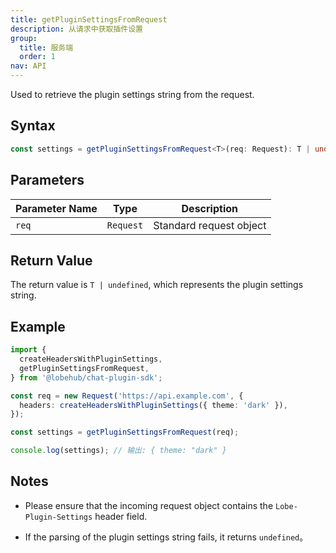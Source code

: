 ```yaml
---
title: getPluginSettingsFromRequest
description: 从请求中获取插件设置
group:
  title: 服务端
  order: 1
nav: API
---
```


Used to retrieve the plugin settings string from the request.

## Syntax

```ts
const settings = getPluginSettingsFromRequest<T>(req: Request): T | undefined;
```

## Parameters

| Parameter Name | Type      | Description             |
| -------------- | --------- | ----------------------- |
| `req`          | `Request` | Standard request object |

## Return Value

The return value is `T | undefined`, which represents the plugin settings string.

## Example

```ts
import {
  createHeadersWithPluginSettings,
  getPluginSettingsFromRequest,
} from '@lobehub/chat-plugin-sdk';

const req = new Request('https://api.example.com', {
  headers: createHeadersWithPluginSettings({ theme: 'dark' }),
});

const settings = getPluginSettingsFromRequest(req);

console.log(settings); // 输出: { theme: "dark" }
```

## Notes

- Please ensure that the incoming request object contains the `Lobe-Plugin-Settings` header field.

- If the parsing of the plugin settings string fails, it returns `undefined`。
